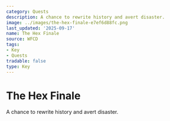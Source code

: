 ```yaml
---
category: Quests
description: A chance to rewrite history and avert disaster.
image: ../images/the-hex-finale-e7ef6d88fc.png
last_updated: '2025-09-17'
name: The Hex Finale
source: WFCD
tags:
- Key
- Quests
tradable: false
type: Key
---
```


# The Hex Finale

A chance to rewrite history and avert disaster.

